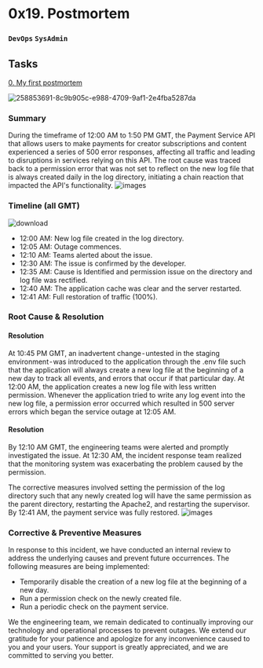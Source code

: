 # 0x19. Postmortem
### `DevOps` `SysAdmin`

## Tasks
[0. My first postmortem](./README.md)

![258853691-8c9b905c-e988-4709-9af1-2e4fba5287da](https://github.com/smartraysam/alx-system_engineering-devops/assets/6819477/05f4471b-7033-4bb0-a4e3-50325b98bc38)

### Summary

During the timeframe of 12:00 AM to 1:50 PM GMT, the Payment Service API that allows users to make payments for creator subscriptions and content experienced a series of 500 error responses, affecting all traffic and leading to disruptions in services relying on this API. The root cause was traced back to a permission  error that was not set to reflect on the new log file that is always created daily in the log directory, initiating a chain reaction that impacted the API's functionality.
![images](https://github.com/smartraysam/alx-system_engineering-devops/assets/6819477/cdcd7432-d398-43e6-af47-cefb165738bf)

### Timeline (all GMT)
![download](https://github.com/smartraysam/alx-system_engineering-devops/assets/6819477/730d5a6d-0d29-4ef4-91a0-6475b339250c)

* 12:00 AM: New log file created in the log directory.
* 12:05 AM: Outage commences.
* 12:10 AM: Teams alerted about the issue.
* 12:30 AM: The issue is confirmed by the developer.
* 12:35 AM: Cause is Identified and permission issue on the directory and log file was rectified.
* 12:40 AM: The application cache was clear and the server restarted.
* 12:41 AM: Full restoration of traffic (100%).

### Root Cause & Resolution
#### Resolution

At 10:45 PM GMT, an inadvertent  change - untested in the staging environment - was  introduced to the application through the .env file such that the application will always create a new log file at the beginning of a new day to track all events, and errors that occur if that particular day. At 12:00 AM, the application creates a new log file with less written permission. Whenever the application tried to write any log event into the new log file, a permission error occurred which resulted in 500 server errors which began the service outage at 12:05 AM.

#### Resolution

By 12:10 AM GMT, the engineering teams were alerted and promptly investigated the issue. At 12:30 AM, the incident response team realized that the monitoring system was exacerbating the problem caused by the permission. 

The corrective measures involved setting the permission of the log directory such that any newly created log will have the same permission as the parent directory, restarting the Apache2, and restarting the supervisor. By 12:41 AM, the payment service was fully restored.
![images](https://github.com/smartraysam/alx-system_engineering-devops/assets/6819477/a397953f-1d8f-467b-ade4-7c1c73ba005a)

### Corrective & Preventive Measures

In response to this incident, we have conducted an internal review to address the underlying causes and prevent future occurrences. The following measures are being implemented:
* Temporarily disable the creation of a new log file at the beginning of a new day.
* Run a permission check on the newly created file.
* Run a periodic check on the payment service.

We the engineering team, we remain dedicated to continually improving our technology and operational processes to prevent outages. We extend our gratitude for your patience and apologize for any inconvenience caused to you and your users. Your support is greatly appreciated, and we are committed to serving you better.

